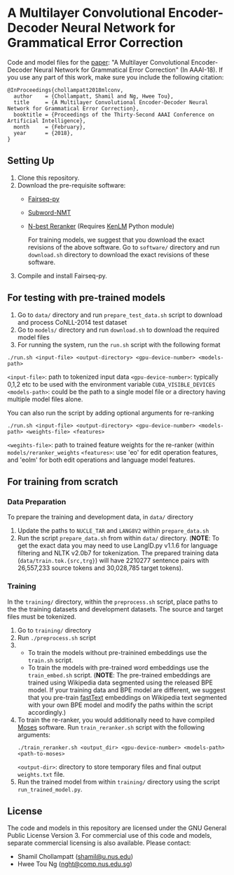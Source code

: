 # A Multilayer Convolutional Encoder-Decoder Neural Network for Grammatical Error Correction

Code and model files for the [paper](https://arxiv.org/abs/1801.08831): "A Multilayer Convolutional Encoder-Decoder Neural Network for Grammatical Error Correction" (In AAAI-18). If you use any part of this work, make sure you include the following citation:

```
@InProceedings{chollampatt2018mlconv,
  author    = {Chollampatt, Shamil and Ng, Hwee Tou},
  title     = {A Multilayer Convolutional Encoder-Decoder Neural Network for Grammatical Error Correction},
  booktitle = {Proceedings of the Thirty-Second AAAI Conference on Artificial Intelligence},
  month     = {February},
  year      = {2018},
}
```

## Setting Up
1. Clone this repository.
2. Download the pre-requisite software:
    * [Fairseq-py](http://github.com/facebookresearch/fairseq-py)
    * [Subword-NMT](https://github.com/rsennrich/subword-nmt)
    * [N-best Reranker](https://github.com/nusnlp/nbest-reranker/) (Requires [KenLM](https://github.com/kpu/kenlm) Python module)

      For training models, we suggest that you download the exact revisions of the above software. Go to `software/` directory and run `download.sh` directory to download the exact revisions of these software.
3. Compile and install Fairseq-py.


## For testing with pre-trained models
1. Go to `data/` directory and run `prepare_test_data.sh` script to download and process CoNLL-2014 test dataset
2. Go to `models/` directory and run `download.sh` to download the required model files
3. For running the system, run the `run.sh` script with the following format
```
./run.sh <input-file> <output-directory> <gpu-device-number> <models-path>
````
`<input-file>`: path to tokenized input data
`<gpu-device-number>`: typically 0,1,2 etc to be used with the environment variable `CUDA_VISIBLE_DEVICES`
`<models-path>`: could be the path to a single model file or a directory having multiple model files alone.

You can also run the script by adding optional arguments for re-ranking
```
./run.sh <input-file> <output-directory> <gpu-device-number> <models-path> <weights-file> <features>
````
 `<wegihts-file>`: path to trained feature weights for the re-ranker (within `models/reranker_weights`
 `<features>`: use 'eo' for edit operation features, and 'eolm' for both edit operations and language model features.



## For training from scratch

### Data Preparation
To prepare the training and development data, in `data/` directory
1. Update the paths to `NUCLE_TAR` and `LANG8V2` within `prepare_data.sh`
2. Run the script `prepare_data.sh` from within `data/` directory.
   (**NOTE**: To get the exact data you may need to use LangID.py v1.1.6 for language filtering and NLTK v2.0b7 for tokenization. The prepared training data (`data/train.tok.{src,trg}`) will have 2210277 sentence pairs with 26,557,233 source tokens and 30,028,785 target tokens).

### Training
In the `training/` directory, within the `preprocess.sh` script, place paths to the the training datasets and development datasets. The source and target files must be tokenized.
1. Go to `training/` directory
2. Run `./preprocess.sh` script
3.   
    - To train the models without pre-trainined embeddings use the `train.sh` script.
    - To train the models with pre-trained word embeddings use the `train_embed.sh` script. (**NOTE**: The pre-trained embeddings are trained using Wikipedia data segmented using the released BPE model. If your training data and BPE model are different, we suggest that you pre-train [fastText](https://github.com/facebookresearch/fastText) embeddings on Wikipedia text segmented with your own BPE model and modify the paths within the script accordingly.)
4. To train the re-ranker, you would additionally need to have compiled [Moses](https://github.com/moses-smt/mosesdecoder) software. Run `train_reranker.sh` script with the following arguments:
      ```
      ./train_reranker.sh <output_dir> <gpu-device-number> <models-path> <path-to-moses>
      ```
      `<output-dir>`: directory to store temporary files and final output `weights.txt` file.
5. Run the trained model from within `training/` directory using the script `run_trained_model.py`.

## License
The code and models in this repository are licensed under the GNU General Public License Version 3.
For commercial use of this code and models, separate commercial licensing is also available. Please contact:

* Shamil Chollampatt (shamil@u.nus.edu)
* Hwee Tou Ng (nght@comp.nus.edu.sg)





